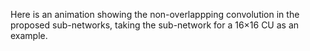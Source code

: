 Here is an animation showing the non-overlappping convolution in the proposed sub-networks, taking the sub-network for a 16$\times$16 CU as an example. 
